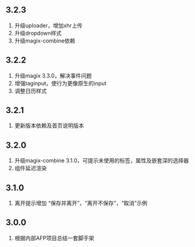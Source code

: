 ## 3.2.3
1. 升级uploader，增加xhr上传
2. 升级dropdown样式
3. 升级magix-combine依赖

## 3.2.2
1. 升级magix 3.3.0，解决事件问题
2. 增强taginput，使行为更像原生的input
3. 调整日历样式

## 3.2.1
1. 更新版本依赖及首页说明版本

## 3.2.0
1. 升级magix-combine 3.1.0，可提示未使用的标签，属性及嵌套深的选择器
2. 组件延迟渲染

## 3.1.0
1. 离开提示增加 “保存并离开”，“离开不保存”，“取消”示例

## 3.0.0
1. 根据内部AFP项目总结一套脚手架
